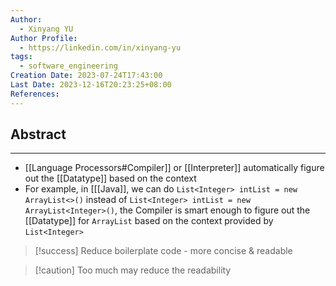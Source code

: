 ```yaml
---
Author:
  - Xinyang YU
Author Profile:
  - https://linkedin.com/in/xinyang-yu
tags:
  - software_engineering
Creation Date: 2023-07-24T17:43:00
Last Date: 2023-12-16T20:23:25+08:00
References: 
---
```

## Abstract
---
- [[Language Processors#Compiler]] or [[Interpreter]] automatically figure out the [[Datatype]] based on the context
- For example, in [[[Java]], we can do `List<Integer> intList = new ArrayList<>()` instead of `List<Integer> intList = new ArrayList<Integer>()`, the Compiler is smart enough to figure out the [[Datatype]] for `ArrayList` based on the context provided by `List<Integer>`


>[!success] Reduce boilerplate code - more concise & readable

>[!caution] Too much may reduce the readability